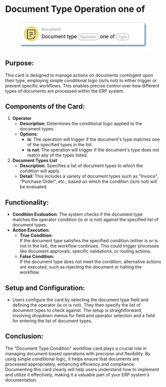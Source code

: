 # Document Type Operation one of

<figure><img src="../../../../.gitbook/assets/userlmn_14ab8ac5e693d9bbe68d178795d12a9f.png" alt="" width="563"><figcaption></figcaption></figure>

## **Purpose:**

This card is designed to manage actions on documents contingent upon their type, employing simple conditional logic (is/is not) to either trigger or prevent specific workflows. This enables precise control over how different types of documents are processed within the ERP system.

## **Components of the Card:**

1. **Operator**
   * **Description**: Determines the conditional logic applied to the document types.
   * **Options**:
     * **is**: The operation will trigger if the document's type matches one of the specified types in the list.
     * **is not**: The operation will trigger if the document's type does not match any of the types listed.
2. **Document Types List**
   * **Description**: Specifies a list of document types to which the condition will apply.
   * **Detail**: This includes a variety of document types such as "Invoice", "Purchase Order", etc., based on which the condition (is/is not) will be evaluated.

## Functionality:

* **Condition Evaluation:** The system checks if the document type matches the operator condition (is or is not) against the specified list of document types.
* **Action Execution:**
  * **True Condition:**\
    If the document type satisfies the specified condition (either is or is not in the list), the workflow continues. This could trigger processes like document approvals, specific validations, or routing actions.
  * **False Condition:**\
    If the document type does not meet the condition, alternative actions are executed, such as rejecting the document or halting the workflow.

## Setup and Configuration:

* Users configure the card by selecting the document type field and defining the operator (is or is not). They then specify the list of document types to check against. The setup is straightforward, involving dropdown menus for field and operator selection and a field for entering the list of document types.

## Conclusion:

The "Document Type Condition" workflow card plays a crucial role in managing document-based operations with precision and flexibility. By using simple conditional logic, it helps ensure that documents are processed appropriately, enhancing efficiency and compliance. Documenting this card clearly will help users understand how to implement and utilize it effectively, making it a valuable part of your ERP system's documentation.
